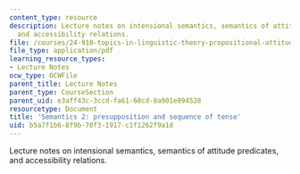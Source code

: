 ```yaml
---
content_type: resource
description: Lecture notes on intensional semantics, semantics of attitude predicates,
  and accessibility relations.
file: /courses/24-910-topics-in-linguistic-theory-propositional-attitudes-spring-2009/b5a7f1b68f9b70f31917c1f1262f9a1d_MIT24_910s09_lec03.pdf
file_type: application/pdf
learning_resource_types:
- Lecture Notes
ocw_type: OCWFile
parent_title: Lecture Notes
parent_type: CourseSection
parent_uid: e3aff43c-3ccd-fa61-68cd-8a901e094528
resourcetype: Document
title: 'Semantics 2: presupposition and sequence of tense'
uid: b5a7f1b6-8f9b-70f3-1917-c1f1262f9a1d
---
```

Lecture notes on intensional semantics, semantics of attitude predicates, and accessibility relations.